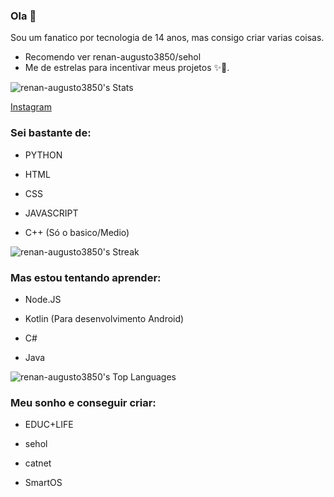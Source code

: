 ### Ola 👋
Sou um fanatico por tecnologia de 14 anos, mas consigo
criar varias coisas.

- Recomendo ver renan-augusto3850/sehol
- Me de estrelas para incentivar meus projetos ✨💫.

![renan-augusto3850's Stats](https://github-readme-stats.vercel.app/api?username=renan-augusto3850&theme=tokyonight&show_icons=true&hide_border=true&count_private=true)

<a href="https://www.instagram.com/renancandido90?igsh=MWYycDZnYnp4NXhqaA==" target="_blank">Instagram</a>
### Sei bastante de:

* PYTHON

* HTML

* CSS

* JAVASCRIPT

* C++ (Só o basico/Medio)

![renan-augusto3850's Streak](https://github-readme-streak-stats.herokuapp.com/?user=renan-augusto3850&theme=tokyonight&hide_border=true)

### Mas estou tentando aprender:

* Node.JS

* Kotlin (Para desenvolvimento Android)

* C#

* Java

![renan-augusto3850's Top Languages](https://github-readme-stats.vercel.app/api/top-langs/?username=renan-augusto3850&theme=tokyonight&show_icons=true&hide_border=true&layout=compact)

  ### Meu sonho e conseguir criar:

* EDUC+LIFE

* sehol

* catnet

* SmartOS
